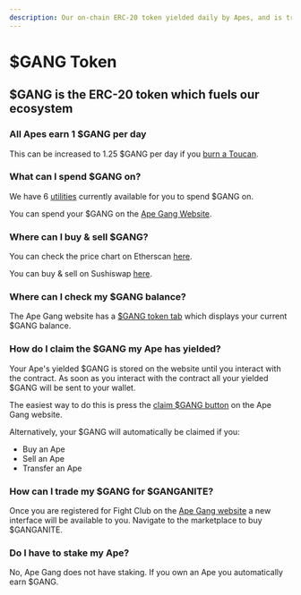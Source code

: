 ```yaml
---
description: Our on-chain ERC-20 token yielded daily by Apes, and is tradable for Ethereum
---
```


# $GANG Token

## $GANG is the ERC-20 token which fuels our ecosystem

### All Apes earn 1 $GANG per day

This can be increased to 1.25 $GANG per day if you [burn a Toucan](../faqs/how-do-i-burn-my-toucans.md).

### What can I spend $GANG on?

We have 6 [utilities](utilities.md) currently available for you to spend $GANG on.

You can spend your $GANG on the [Ape Gang Website](https://apegang.art/utilities).

### Where can I buy & sell $GANG?

You can check the price chart on Etherscan [here](https://etherscan.io/dex/sushiswap/0xaad85cb5e0d48ff9fc6e64db64315864ef2a1ca7).

You can buy & sell on Sushiswap [here](https://app.sushi.com/swap?inputCurrency=0xB73758FE1dc58Ac2A255a2950a3Fdd84DA656b84\&outputCurrency=ETH\&chainId=1).

### Where can I check my $GANG balance?

The Ape Gang website has a [$GANG token tab](https://apegang.art/token) which displays your current $GANG balance.

### How do I claim the $GANG my Ape has yielded?

Your Ape's yielded $GANG is stored on the website until you interact with the contract. As soon as you interact with the contract all your yielded $GANG will be sent to your wallet.

The easiest way to do this is press the [claim $GANG button](https://apegang.art/token) on the Ape Gang website.&#x20;

Alternatively, your $GANG will automatically be claimed if you:

* Buy an Ape
* Sell an Ape
* Transfer an Ape

### How can I trade my $GANG for $GANGANITE?

Once you are registered for Fight Club on the [Ape Gang website](https://apegang.art/) a new interface will be available to you. Navigate to the marketplace to buy $GANGANITE.

### Do I have to stake my Ape?

No, Ape Gang does not have staking. If you own an Ape you automatically earn $GANG.

